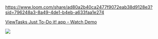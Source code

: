 https://www.loom.com/share/ad80a2b40ca2477f9072eab38d9128e3?sid=796248a3-8a49-4de1-b4eb-a633faa1e274

<div>
  <a href="https://www.loom.com/share/ad80a2b40ca2477f9072eab38d9128e3">
    <p>ViewTasks Just To-Do it! app - Watch Demo</p>
  </a>
  <a href="https://www.loom.com/share/ad80a2b40ca2477f9072eab38d9128e3">
    <img style="max-width:300px;" src="https://cdn.loom.com/sessions/thumbnailsad80a2b40ca2477f9072eab38d9128e3-with-play.gif">
  </a>
</div>
